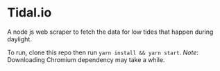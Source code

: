 # Tidal.io

A node js web scraper to fetch the data for low tides that happen during daylight.

To run, clone this repo then run `yarn install && yarn start`. 
*Note*: Downloading Chromium dependency may take a while.
